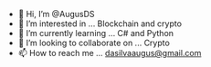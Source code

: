 - 👋 Hi, I’m @AugusDS
- 👀 I’m interested in ... Blockchain and crypto
- 🌱 I’m currently learning ... C# and Python
- 💞️ I’m looking to collaborate on ... Crypto
- 📫 How to reach me ... dasilvaaugus@gmail.com

<!---
AugusDS/AugusDS is a ✨ special ✨ repository because its `README.md` (this file) appears on your GitHub profile.
You can click the Preview link to take a look at your changes.
--->
